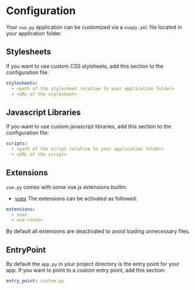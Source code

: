 # Configuration

Your `vue.py` application can be customized via a `vuepy.yml` file
located in your application folder.

## Stylesheets
If you want to use custom CSS stylsheets, add this section to the configuration file:
```yaml
stylesheets:
  - <path of the stylesheet relative to your application folder>
  - <URL of the stylesheet>
```

## Javascript Libraries
If you want to use custom javascript libraries, add this section to the configuration file:
```yaml
scripts:
  - <path of the script relative to your application folder>
  - <URL of the script>
```

## Extensions
`vue.py` comes with some vue.js extensions builtin:
* [vuex](https://vuex.vuejs.org)
The extensions can be activated as followed:
```yaml
extensions:
  - vuex
  - vue-router
```
By default all extensions are deactivated to avoid loading unnecessary files.

## EntryPoint
By default the `app.py` in your project directory is the entry point for your app.
If you want to point to a custom entry point, add this section:
```yaml
entry_point: custom.py
```
